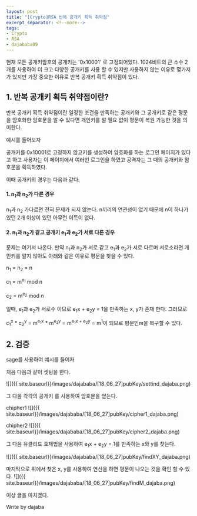 ```yaml
---
layout: post
title: "[Crypto]RSA 반복 공개키 획득 취약점"
excerpt_separator: <!--more-->
tags:
- Crypto
- RSA
- dajababa09
---
```


현재 모든 공개키암호의 공개키는 '0x10001' 로 고정되어있다.
1024비트의 큰 소수 2개를 사용하여 더 크고 다양한 공개키를 사용 할 수 있지만 사용하지 않는 이유로 몇가지가 있지만 가장 중요한 이유로 반복 공개키 획득 취약점이 있다.

<!--more-->
## 1. 반복 공개키 획득 취약점이란?
반복 공개키 획득 취약점이란 일정한 조건을 만족하는 공개키와 그 공개키로 같은 평문을 암호화한 암호문을 알 수 있다면 개인키를 알 필요 없이 평문이 복원 가능한 것을 의미한다.

예시를 들어보자

공개키를 0x10001로 고정하지 않고키를 생성하여  암호화를 하는 로그인 페이지가 있다고 하고 사용자는 이 페이지에서 여러번 로그인을 하였고 공격자는 그 때의 공개키와 암호문을 획득하였다.

이때 공개키의 경우는 다음과 같다.

#### 1. n<sub>1</sub>과 n<sub>2</sub>가 다른 경우
n<sub>1</sub>과 n<sub>2</sub> 가다르면 전혀 문제가 되지 않는다. n끼리의 연관성이 없기 때문에 n이 하나가 있던 2개 이상이 있던 아무런 이득이 없다.

#### 2. n<sub>1</sub>과 n<sub>2</sub>가 같고 공개키 e<sub>1</sub>과 e<sub>2</sub>가 서로 다른 경우
문제는 여기서 나온다. 만약 n<sub>1</sub>과 n<sub>2</sub>가 서로 같고 e<sub>1</sub>과 e<sub>2</sub>가 서로 다르며 서로소라면 개인키를 알지 않아도 아래와 같은 이유로  평문을 찾을 수 있다.
 
n<sub>1</sub> = n<sub>2</sub> = n  

c<sub>1</sub> = m<sup>e<sub>1</sub></sup> mod n  

c<sub>2</sub> = m<sup>e<sub>2</sub></sup> mod n  

일때, 
e<sub>1</sub>과 e<sub>2</sub>가 서로수 이므로 e<sub>1</sub>x + e<sub>2</sub>y = 1을 만족하는 x, y가 존재 한다.
그러므로

c<sub>1</sub><sup>x</sup> * c<sub>2</sub><sup>y</sup> = m<sup>e<sub>1</sub>x</sup> * m<sup>e<sub>2</sub>y</sup> = m<sup>e<sub>1</sub>x + e<sub>2</sub>y</sup> = m<sup>1</sup>이 되므로 평문인m을 복구할 수 있다.


## 2. 검증
sage를 사용하여 예시를 들어자

처음 다음과 같이 셋팅을 한다.

![]({{ site.baseurl}}/images/dajababa/[18_06_27]pubKey/settind_dajaba.png)

그 다음 각각의 공개키 를 사용하여 암호문을 얻는다.

chipher1
![]({{ site.baseurl}}/images/dajababa/[18_06_27]pubKey/cipher1_dajaba.png)

chipher2
![]({{ site.baseurl}}/images/dajababa/[18_06_27]pubKey/cipher2_dajaba.png)

그 다음 유클리드 호제법을 사용하여 e<sub>1</sub>x + e<sub>2</sub>y = 1를 만족하는 x와 y를 찾는다.

![]({{ site.baseurl}}/images/dajababa/[18_06_27]pubKey/findXY_dajaba.png)

마지막으로 위에서 찾은 x, y를 사용하여 연산을 하면 평문이 나오는 것을 확인 할 수 있다.
![]({{ site.baseurl}}/images/dajababa/[18_06_27]pubKey/findM_dajaba.png)

이상 글을 마치겠다.

Write by dajaba
